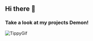## Hi there 👋

### Take a look at my projects Demon!

![TippyGif](https://user-images.githubusercontent.com/49815957/91647215-1d552e80-ea26-11ea-915b-73fdd94959a2.gif)

<!--
**mariaSheahata17/mariaSheahata17** is a ✨ _special_ ✨ repository because its `README.md` (this file) appears on your GitHub profile.

Here are some ideas to get you started:

- 🔭 I’m currently working on ...
- 🌱 I’m currently learning ...
- 👯 I’m looking to collaborate on ...
- 🤔 I’m looking for help with ...
- 💬 Ask me about ...
- 📫 How to reach me: ...
- 😄 Pronouns: ...
- ⚡ Fun fact: ...
-->

